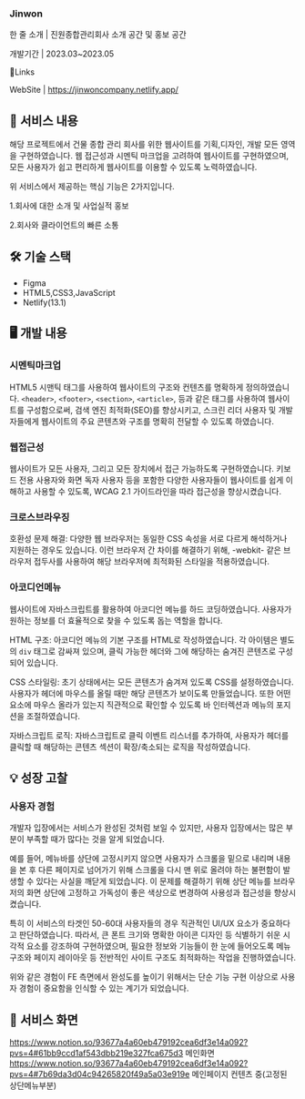 ### Jinwon
한 줄 소개 | 진원종합관리회사 소개 공간 및 홍보 공간

개발기간 | 2023.03~2023.05

🔗Links

WebSite | https://jinwoncompany.netlify.app/

## 📜 서비스 내용

해당 프로젝트에서 건물 종합 관리 회사를 위한 웹사이트를 기획,디자인, 개발 모든 영역을 구현하였습니다. 웹 접근성과 시멘틱 마크업을 고려하여 웹사이트를 구현하였으며, 모든 사용자가 쉽고 편리하게 웹사이트를 이용할 수 있도록 노력하였습니다.

위 서비스에서 제공하는 핵심 기능은 2가지입니다.

1.회사에 대한 소개 및 사업실적 홍보

2.회사와 클라이언트의 빠른 소통

## 🛠 기술 스택

- Figma
- HTML5,CSS3,JavaScript
- Netlify(13.1)

## 🖥 개발 내용

### 시멘틱마크업

HTML5 시맨틱 태그를 사용하여 웹사이트의 구조와 컨텐츠를 명확하게 정의하였습니다. `<header>`, `<footer>`, `<section>`, `<article>`, 등과 같은 태그를 사용하여 웹사이트를 구성함으로써, 검색 엔진 최적화(SEO)를 향상시키고, 스크린 리더 사용자 및 개발자들에게 웹사이트의 주요 콘텐츠와 구조를 명확히 전달할 수 있도록 하였습니다.

### 웹접근성

웹사이트가 모든 사용자, 그리고 모든 장치에서 접근 가능하도록 구현하였습니다. 키보드 전용 사용자와 화면 독자 사용자 등을 포함한 다양한 사용자들이 웹사이트를 쉽게 이해하고 사용할 수 있도록, WCAG 2.1 가이드라인을 따라 접근성을 향상시켰습니다.

### 크로스브라우징

호환성 문제 해결: 다양한 웹 브라우저는 동일한 CSS 속성을 서로 다르게 해석하거나 지원하는 경우도 있습니다. 이런 브라우저 간 차이를 해결하기 위해, -webkit- 같은 브라우저 접두사를 사용하여 해당 브라우저에 최적화된 스타일을 적용하였습니다.

### 아코디언메뉴

웹사이트에 자바스크립트를 활용하여 아코디언 메뉴를 하드 코딩하였습니다. 사용자가 원하는 정보를 더 효율적으로 찾을 수 있도록 돕는 역할을 합니다.

HTML 구조: 아코디언 메뉴의 기본 구조를 HTML로 작성하였습니다. 각 아이템은 별도의 `div` 태그로 감싸져 있으며, 클릭 가능한 헤더와 그에 해당하는 숨겨진 콘텐츠로 구성되어 있습니다.

CSS 스타일링: 초기 상태에서는 모든 콘텐츠가 숨겨져 있도록 CSS를 설정하였습니다. 사용자가 헤더에 마우스를 올릴 때만 해당 콘텐츠가 보이도록 만들었습니다. 또한 어떤요소에 마우스 올라가 있는지 직관적으로 확인할 수 있도록 바 인터렉션과 메뉴의 포지션을 조절하였습니다.

자바스크립트 로직: 자바스크립트로 클릭 이벤트 리스너를 추가하여, 사용자가 헤더를 클릭할 때 해당하는 콘텐츠 섹션이 확장/축소되는 로직을 작성하였습니다.

## 💡 성장 고찰

### 사용자 경험

개발자 입장에서는 서비스가 완성된 것처럼 보일 수 있지만, 사용자 입장에서는 많은 부분이 부족할 때가 많다는 것을 알게 되었습니다.

예를 들어, 메뉴바를 상단에 고정시키지 않으면 사용자가 스크롤을 밑으로 내리며 내용을 본 후 다른 페이지로 넘어가기 위해 스크롤을 다시 맨 위로 올려야 하는 불편함이 발생할 수 있다는 사실을 깨닫게 되었습니다. 이 문제를 해결하기 위해 상단 메뉴를 브라우저의 화면 상단에 고정하고 가독성이 좋은 색상으로 변경하여 사용성과 접근성을 향상시켰습니다.

특히 이 서비스의 타겟인 50-60대 사용자들의 경우 직관적인 UI/UX 요소가 중요하다고 판단하였습니다. 따라서, 큰 폰트 크기와 명확한 아이콘 디자인 등 식별하기 쉬운 시각적 요소를 강조하여 구현하였으며, 필요한 정보와 기능들이 한 눈에 들어오도록 메뉴 구조와 페이지 레이아웃 등 전반적인 사이트 구조도 최적화하는 작업을 진행하였습니다.

위와 같은 경험이 FE 측면에서 완성도를 높이기 위해서는 단순 기능 구현 이상으로 사용자 경험이 중요함을 인식할 수 있는 계기가 되었습니다.

## 👀 서비스 화면
https://www.notion.so/93677a4a60eb479192cea6df3e14a092?pvs=4#61bb9ccd1af543dbb219e327fca675d3
메인화면
https://www.notion.so/93677a4a60eb479192cea6df3e14a092?pvs=4#7b69da3d04c94265820f49a5a03e919e
메인페이지 컨텐츠 중(고정된 상단메뉴부분)
